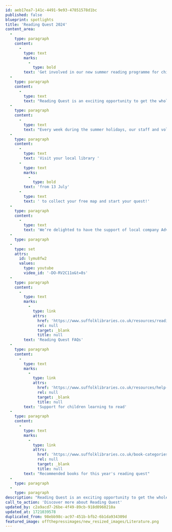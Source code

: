 ```yaml
---
id: aeb17ea7-141c-4491-9e93-47851578d1bc
published: false
blueprint: spotlights
title: 'Reading Quest 2024'
content_area:
  -
    type: paragraph
    content:
      -
        type: text
        marks:
          -
            type: bold
        text: 'Get involved in our new summer reading programme for children'
  -
    type: paragraph
    content:
      -
        type: text
        text: "Reading Quest is an exciting opportunity to get the whole family involved in reading and making memories this summer!\_The challenge is open to children of all ages and all reading abilities."
  -
    type: paragraph
    content:
      -
        type: text
        text: "Every week during the summer holidays, our staff and volunteers will be on hand to chat to children about the activities completed each week and the exciting books they’ve read. While visiting the library, children can collect a weekly reward and a new stack of books to enjoy at home. \_"
  -
    type: paragraph
    content:
      -
        type: text
        text: 'Visit your local library '
      -
        type: text
        marks:
          -
            type: bold
        text: 'from 13 July'
      -
        type: text
        text: ' to collect your free map and start your quest!'
  -
    type: paragraph
    content:
      -
        type: text
        text: 'We’re delighted to have the support of local company Advantage Angels who are sponsoring the Reading Quest in 2024 and 2025, allowing us to create some beautiful new resources which bring to life our lovely new reading quest map.'
  -
    type: paragraph
  -
    type: set
    attrs:
      id: lymu8fw2
      values:
        type: youtube
        video_id: '-DO-RV2C11o&t=8s'
  -
    type: paragraph
    content:
      -
        type: text
        marks:
          -
            type: link
            attrs:
              href: 'https://www.suffolklibraries.co.uk/resources/reading-quest-faqs'
              rel: null
              target: _blank
              title: null
        text: 'Reading Quest FAQs'
  -
    type: paragraph
    content:
      -
        type: text
        marks:
          -
            type: link
            attrs:
              href: 'https://www.suffolklibraries.co.uk/resources/help-with-reading-and-literacy'
              rel: null
              target: _blank
              title: null
        text: 'Support for children learning to read'
  -
    type: paragraph
    content:
      -
        type: text
        marks:
          -
            type: link
            attrs:
              href: 'https://www.suffolklibraries.co.uk/book-categories/reading-quest'
              rel: null
              target: _blank
              title: null
        text: "Recommended books for this year's reading quest"
  -
    type: paragraph
  -
    type: paragraph
description: "Reading Quest is an exciting opportunity to get the whole family involved in reading and making memories this summer!\_The challenge is open to children of all ages and all reading abilities."
call_to_action: 'Discover more about Reading Quest'
updated_by: c2a9acd7-26be-4f49-89cb-918d0960210a
updated_at: 1721039578
duplicated_from: 98ebb98c-ac97-451b-bfb2-6b1da934309d
featured_image: offthepressimages/new_resized_images/Literature.png
---
```

